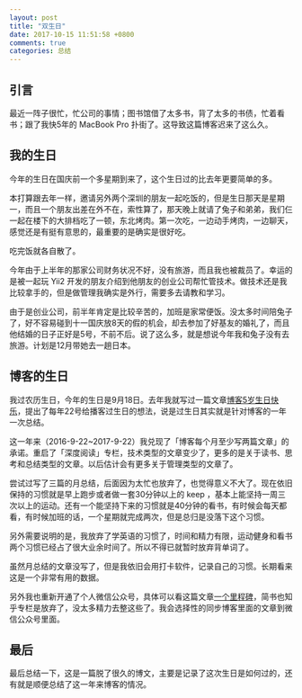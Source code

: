 ```yaml
---
layout: post
title: "双生日"
date: 2017-10-15 11:51:58 +0800
comments: true
categories: 总结
---
```


## 引言

最近一阵子很忙，忙公司的事情；图书馆借了太多书，背了太多的书债，忙着看书；跟了我快5年的 MacBook Pro 扑街了。这导致这篇博客迟来了这么久。

## 我的生日

今年的生日在国庆前一个多星期到来了，这个生日过的比去年更要简单的多。

<!--more-->

本打算跟去年一样，邀请另外两个深圳的朋友一起吃饭的，但是生日那天是星期一，而且一个朋友出差在外不在，索性算了，那天晚上就请了兔子和弟弟，我们仨一起在楼下的大排档吃了一顿，东北烤肉。第一次吃，一边动手烤肉，一边聊天，感觉还是有挺有意思的，最重要的是确实是很好吃。

吃完饭就各自散了。

今年由于上半年的那家公司财务状况不好，没有旅游，而且我也被裁员了。幸运的是被一起玩 Yii2 开发的朋友介绍到他朋友的创业公司帮忙管技术。做技术还是我比较拿手的，但是做管理我确实是外行，需要多去请教和学习。

由于是创业公司，前半年肯定是比较辛苦的，加班是家常便饭。没太多时间陪兔子了，好不容易碰到十一国庆放8天的假的机会，却去参加了好基友的婚礼了，而且他结婚的日子正好是5号，不前不后。说了这么多，就是想说今年我和兔子没有去旅游。计划是12月带她去一趟日本。


## 博客的生日


我过农历生日，今年的生日是9月18日。去年我就写过一篇文章[博客5岁生日快乐](http://blog.forecho.com/blog-5-year-old-happy-birthday.html)，提出了每年22号给播客过生日的想法，说是过生日其实就是针对博客的一年一次总结。


这一年来（2016-9-22~2017-9-22）我兑现了「博客每个月至少写两篇文章」的承诺。重启了「深度阅读」专栏，技术类型的文章变少了，更多的是关于读书、思考和总结类型的文章。以后估计会有更多关于管理类型的文章了。

尝试过写了三篇的月总结，后面因为太忙也放弃了，也觉得意义不大了。现在依旧保持的习惯就是早上跑步或者做一套30分钟以上的 keep ，基本上能坚持一周三次以上的运动。还有一个能坚持下来的习惯就是40分钟的看书，有时候会每天都看，有时候加班的话，一个星期就完成两次，但是总归是没落下这个习惯。

另外需要说明的是，我放弃了学英语的习惯了，时间和精力有限，运动健身和看书两个习惯已经占了很大业余时间了。所以不得已就暂时放弃背单词了。

虽然月总结的文章没写了，但是我依旧会用打卡软件，记录自己的习惯。长期看来这是一个非常有用的数据。

另外我也重新开通了个人微信公众号，具体可以看这篇文章[一个里程碑](http://blog.forecho.com/a-milestone.html)，简书也知乎专栏是放弃了，没太多精力去整这些了。我会选择性的同步博客里面的文章到微信公众号里面。


## 最后

最后总结一下，这是一篇脱了很久的博文，主要是记录了这次生日是如何过的，还有就是顺便总结了这一年来博客的情况。
